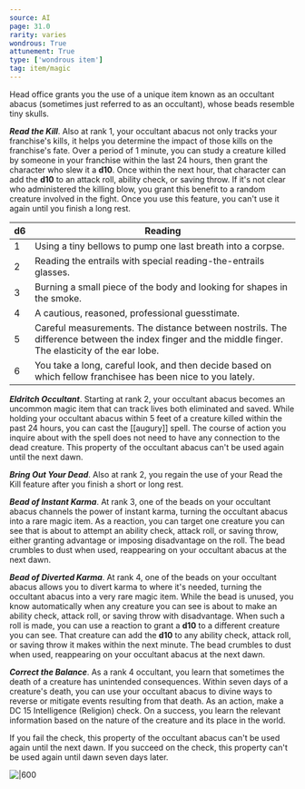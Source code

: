```yaml
---
source: AI
page: 31.0
rarity: varies
wondrous: True
attunement: True
type: ['wondrous item']
tag: item/magic
---
```


Head office grants you the use of a unique item known as an occultant abacus (sometimes just referred to as an occultant), whose beads resemble tiny skulls.

**_Read the Kill_**. Also at rank 1, your occultant abacus not only tracks your franchise's kills, it helps you determine the impact of those kills on the franchise's fate. Over a period of 1 minute, you can study a creature killed by someone in your franchise within the last 24 hours, then grant the character who slew it a **d10**. Once within the next hour, that character can add the **d10** to an attack roll, ability check, or saving throw. If it's not clear who administered the killing blow, you grant this benefit to a random creature involved in the fight. Once you use this feature, you can't use it again until you finish a long rest.

|d6|Reading|
|---|-----------|
|1|Using a tiny bellows to pump one last breath into a corpse.|
|2|Reading the entrails with special reading-the-entrails glasses.|
|3|Burning a small piece of the body and looking for shapes in the smoke.|
|4|A cautious, reasoned, professional guesstimate.|
|5|Careful measurements. The distance between nostrils. The difference between the index finger and the middle finger. The elasticity of the ear lobe.|
|6|You take a long, careful look, and then decide based on which fellow franchisee has been nice to you lately.|

**_Eldritch Occultant_**. Starting at rank 2, your occultant abacus becomes an uncommon magic item that can track lives both eliminated and saved. While holding your occultant abacus within 5 feet of a creature killed within the past 24 hours, you can cast the [[augury]] spell. The course of action you inquire about with the spell does not need to have any connection to the dead creature. This property of the occultant abacus can't be used again until the next dawn.

**_Bring Out Your Dead_**. Also at rank 2, you regain the use of your Read the Kill feature after you finish a short or long rest.

**_Bead of Instant Karma_**. At rank 3, one of the beads on your occultant abacus channels the power of instant karma, turning the occultant abacus into a rare magic item. As a reaction, you can target one creature you can see that is about to attempt an ability check, attack roll, or saving throw, either granting advantage or imposing disadvantage on the roll. The bead crumbles to dust when used, reappearing on your occultant abacus at the next dawn.

**_Bead of Diverted Karma_**. At rank 4, one of the beads on your occultant abacus allows you to divert karma to where it's needed, turning the occultant abacus into a very rare magic item. While the bead is unused, you know automatically when any creature you can see is about to make an ability check, attack roll, or saving throw with disadvantage. When such a roll is made, you can use a reaction to grant a **d10** to a different creature you can see. That creature can add the **d10** to any ability check, attack roll, or saving throw it makes within the next minute. The bead crumbles to dust when used, reappearing on your occultant abacus at the next dawn.

**_Correct the Balance_**. As a rank 4 occultant, you learn that sometimes the death of a creature has unintended consequences. Within seven days of a creature's death, you can use your occultant abacus to divine ways to reverse or mitigate events resulting from that death. As an action, make a DC 15 Intelligence (Religion) check. On a success, you learn the relevant information based on the nature of the creature and its place in the world.

If you fail the check, this property of the occultant abacus can't be used again until the next dawn. If you succeed on the check, this property can't be used again until dawn seven days later.


![|600]()